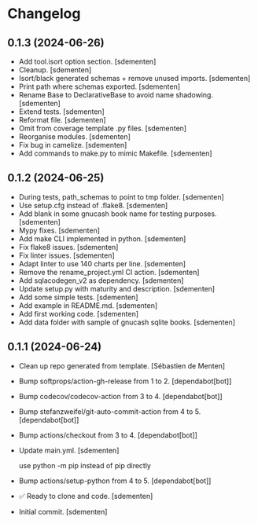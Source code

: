 Changelog
=========


0.1.3 (2024-06-26)
------------------
- Add tool.isort option section. [sdementen]
- Cleanup. [sdementen]
- Isort/black generated schemas + remove unused imports. [sdementen]
- Print path where schemas exported. [sdementen]
- Rename Base to DeclarativeBase to avoid name shadowing. [sdementen]
- Extend tests. [sdementen]
- Reformat file. [sdementen]
- Omit from coverage template .py files. [sdementen]
- Reorganise modules. [sdementen]
- Fix bug in camelize. [sdementen]
- Add commands to make.py to mimic Makefile. [sdementen]


0.1.2 (2024-06-25)
------------------
- During tests, path_schemas to point to tmp folder. [sdementen]
- Use setup.cfg instead of .flake8. [sdementen]
- Add blank in some gnucash book name for testing purposes. [sdementen]
- Mypy fixes. [sdementen]
- Add make CLI implemented in python. [sdementen]
- Fix flake8 issues. [sdementen]
- Fix linter issues. [sdementen]
- Adapt linter to use 140 charts per line. [sdementen]
- Remove the rename_project.yml CI action. [sdementen]
- Add sqlacodegen_v2 as dependency. [sdementen]
- Update setup.py with maturity and description. [sdementen]
- Add some simple tests. [sdementen]
- Add example in README.md. [sdementen]
- Add first working code. [sdementen]
- Add data folder with sample of gnucash sqlite books. [sdementen]


0.1.1 (2024-06-24)
------------------
- Clean up repo generated from template. [Sébastien de Menten]
- Bump softprops/action-gh-release from 1 to 2. [dependabot[bot]]
- Bump codecov/codecov-action from 3 to 4. [dependabot[bot]]
- Bump stefanzweifel/git-auto-commit-action from 4 to 5.
  [dependabot[bot]]
- Bump actions/checkout from 3 to 4. [dependabot[bot]]
- Update main.yml. [sdementen]

  use python -m pip instead of pip directly
- Bump actions/setup-python from 4 to 5. [dependabot[bot]]
- ✅ Ready to clone and code. [sdementen]
- Initial commit. [sdementen]


